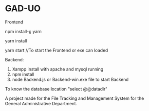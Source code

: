 # GAD-UO

Frontend

npm install-g yarn

yarn install 

yarn start //To start the Frontend or exe can loaded


Backend:
1. Xampp install with apache and mysql running 
2. npm install 
3. node Backend.js or Backend-win.exe file to start Backend 

To know the database location "select @@datadir"

A project made for the File Tracking and Management System for the General Administrative Department.
